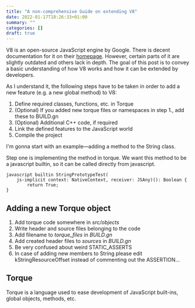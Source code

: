 ```yaml
---
title: "A non-comprehensive Guide on extending V8"
date: 2022-01-17T18:26:33+01:00
summary: ""
categories: []
draft: true
---
```


V8 is an open-source JavaScript engine by Google. There is decent documentation for it on their [homepage](https://v8.dev/). However, certain parts of it are slightly outdated and others lack in depth. The goal of this post is to convey a basic understanding of how V8 works and how it can be extended by developers.

As I understand it, the following steps have to be taken in order to add a new feature (e.g. a new global method) to V8:

1. Define required classes, functions, etc. in Torque
2. (Optional) If you added new torque files or namespaces in step 1., add these to BUILD.gn
3. (Optional) Additional C++ code, if required
4. Link the defined features to the JavaScript world
5. Compile the project

I'm gonna start with an example—adding a method to the String class.

Step one is implementing the method in torque. We want this method to be a javascript builtin, so it can be called directly from javascript.

```
javascript builtin StringPrototypeTest(
    js-implicit context: NativeContext, receiver: JSAny)(): Boolean {
        return True;
}
```

## Adding a new Torque object

1. Add torque code somewhere in *src/objects*
2. Write header and source files belonging to the code
3. Add filename to *torque_files* in *BUILD.gn*
4. Add created header files to *sources* in *BUILD.gn*
5. Be very confused about weird STATIC_ASSERTS
6. In case of adding new members to String please edit kStringResourceOffset instead of commenting out the ASSERTION...

## Torque

Torque is a language used to ease development of JavaScript built-ins, global objects, methods, etc.
